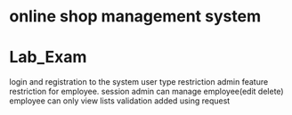 
# online shop management system
Lab_Exam
=======
login and registration to the system
user type restriction
admin feature restriction for employee.
session
admin can manage employee(edit delete)
employee can only view lists
validation added using request
